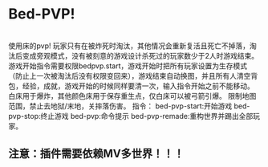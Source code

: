 # Bed-PVP!
<br/>
使用床的pvp!
玩家只有在被炸死时淘汰，其他情况会重新复活且死亡不掉落，淘汰后变成旁观模式，没有被刻意的游戏设计杀死过的玩家数少于2人时游戏结束。
游戏开始指令需要权限bedpvp.start，游戏开始时把所有玩家设置为生存模式（防止上一次被淘汰后没有权限变回来），游戏结束自动换图，并且所有人清空背包，经验，成就，游戏开始的时候同样要清一次，输入指令开始之前不能移动。
白床用于爆炸，其他颜色床用于保存重生点，仅白床可以被弓箭引爆。
限制地图范围，禁止去地狱/末地，关摔落伤害。
指令：
    bed-pvp-start:开始游戏
    bed-pvp-stop:终止游戏
    bed-pvp:命令提示
    bed-pvp-remade:重构世界并踢出全部玩家。

## 注意：插件需要依赖MV多世界！！！